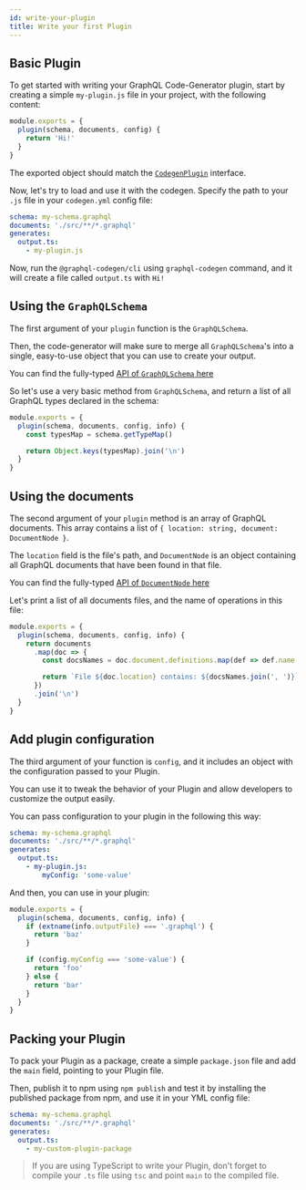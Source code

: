 ```yaml
---
id: write-your-plugin
title: Write your first Plugin
---
```


## Basic Plugin

To get started with writing your GraphQL Code-Generator plugin, start by creating a simple `my-plugin.js` file in your project, with the following content:

```js
module.exports = {
  plugin(schema, documents, config) {
    return 'Hi!'
  }
}
```

The exported object should match the [`CodegenPlugin`](https://github.com/dotansimha/graphql-code-generator/blob/e3af1dbc80a998444a1d1b353f127f297c6a09d0/packages/utils/plugins-helpers/src/types.ts#L552) interface.

Now, let's try to load and use it with the codegen. Specify the path to your `.js` file in your `codegen.yml` config file:

```yaml
schema: my-schema.graphql
documents: './src/**/*.graphql'
generates:
  output.ts:
    - my-plugin.js
```

Now, run the `@graphql-codegen/cli` using `graphql-codegen` command, and it will create a file called `output.ts` with `Hi!`

## Using the `GraphQLSchema`

The first argument of your `plugin` function is the `GraphQLSchema`.

Then, the code-generator will make sure to merge all `GraphQLSchema`'s into a single, easy-to-use object that you can use to create your output.

You can find the fully-typed [API of `GraphQLSchema` here](https://github.com/graphql/graphql-js/blob/2df59f18dd3f3c415eaba57d744131a674079ddf/src/type/schema.ts#L129)

So let's use a very basic method from `GraphQLSchema`, and return a list of all GraphQL types declared in the schema:

```js
module.exports = {
  plugin(schema, documents, config, info) {
    const typesMap = schema.getTypeMap()

    return Object.keys(typesMap).join('\n')
  }
}
```

## Using the documents

The second argument of your `plugin` method is an array of GraphQL documents. This array contains a list of `{ location: string, document: DocumentNode }`.

The `location` field is the file's path, and `DocumentNode` is an object containing all GraphQL documents that have been found in that file.

You can find the fully-typed [API of `DocumentNode` here](https://github.com/graphql/graphql-js/blob/main/src/language/ast.ts#L249-L253)

Let's print a list of all documents files, and the name of operations in this file:

```js
module.exports = {
  plugin(schema, documents, config, info) {
    return documents
      .map(doc => {
        const docsNames = doc.document.definitions.map(def => def.name.value)

        return `File ${doc.location} contains: ${docsNames.join(', ')}`
      })
      .join('\n')
  }
}
```

## Add plugin configuration

The third argument of your function is `config`, and it includes an object with the configuration passed to your Plugin.

You can use it to tweak the behavior of your Plugin and allow developers to customize the output easily.

You can pass configuration to your plugin in the following this way:

```yaml
schema: my-schema.graphql
documents: './src/**/*.graphql'
generates:
  output.ts:
    - my-plugin.js:
        myConfig: 'some-value'
```

And then, you can use in your plugin:

```js
module.exports = {
  plugin(schema, documents, config, info) {
    if (extname(info.outputFile) === '.graphql') {
      return 'baz'
    }

    if (config.myConfig === 'some-value') {
      return 'foo'
    } else {
      return 'bar'
    }
  }
}
```

## Packing your Plugin

To pack your Plugin as a package, create a simple `package.json` file and add the `main` field, pointing to your Plugin file.

Then, publish it to npm using `npm publish` and test it by installing the published package from npm, and use it in your YML config file:

```yaml
schema: my-schema.graphql
documents: './src/**/*.graphql'
generates:
  output.ts:
    - my-custom-plugin-package
```

> If you are using TypeScript to write your Plugin, don't forget to compile your `.ts` file using `tsc` and point `main` to the compiled file.
